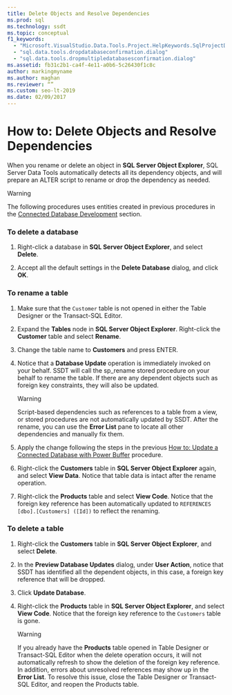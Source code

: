 ```yaml
---
title: Delete Objects and Resolve Dependencies
ms.prod: sql
ms.technology: ssdt
ms.topic: conceptual
f1_keywords: 
  - "Microsoft.VisualStudio.Data.Tools.Project.HelpKeywords.SqlProjectDropDatabaseConfirmationDialog"
  - "sql.data.tools.dropdatabaseconfirmation.dialog"
  - "sql.data.tools.dropmultipledatabasesconfirmation.dialog"
ms.assetid: fb31c2b1-ca4f-4e11-a0b6-5c26430f1c8c
author: markingmyname
ms.author: maghan
ms.reviewer: “”
ms.custom: seo-lt-2019
ms.date: 02/09/2017
---
```


# How to: Delete Objects and Resolve Dependencies

When you rename or delete an object in **SQL Server Object Explorer**, SQL Server Data Tools automatically detects all its dependency objects, and will prepare an ALTER script to rename or drop the dependency as needed.  
  
> [!WARNING]  
> The following procedures uses entities created in previous procedures in the [Connected Database Development](../ssdt/connected-database-development.md) section.  
  
### To delete a database  
  
1.  Right-click a database in **SQL Server Object Explorer**, and select **Delete**.  
  
2.  Accept all the default settings in the **Delete Database** dialog, and click **OK**.  
  
### To rename a table  
  
1.  Make sure that the `Customer` table is not opened in either the Table Designer or the Transact\-SQL Editor.  
  
2.  Expand the **Tables** node in **SQL Server Object Explorer**. Right-click the **Customer** table and select **Rename**.  
  
3.  Change the table name to **Customers** and press ENTER.  
  
4.  Notice that a **Database Update** operation is immediately invoked on your behalf. SSDT will call the sp_rename stored procedure on your behalf to rename the table. If there are any dependent objects such as foreign key constraints, they will also be updated.  
  
    > [!WARNING]  
    > Script-based dependencies such as references to a table from a view, or stored procedures are not automatically updated by SSDT. After the rename, you can use the **Error List** pane to locate all other dependencies and manually fix them.  
  
5.  Apply the change following the steps in the previous [How to: Update a Connected Database with Power Buffer](../ssdt/how-to-update-a-connected-database-with-power-buffer.md) procedure.  
  
6.  Right-click the **Customers** table in **SQL Server Object Explorer** again, and select **View Data**. Notice that table data is intact after the rename operation.  
  
7.  Right-click the **Products** table and select **View Code**. Notice that the foreign key reference has been automatically updated to `REFERENCES [dbo].[Customers] ([Id])` to reflect the renaming.  
  
### To delete a table  
  
1.  Right-click the **Customers** table in **SQL Server Object Explorer**, and select **Delete**.  
  
2.  In the **Preview Database Updates** dialog, under **User Action**, notice that SSDT has identified all the dependent objects, in this case, a foreign key reference that will be dropped.  
  
3.  Click **Update Database**.  
  
4.  Right-click the **Products** table in **SQL Server Object Explorer**, and select **View Code**. Notice that the foreign key reference to the `Customers` table is gone.  
  
    > [!WARNING]  
    > If you already have the **Products** table opened in Table Designer or Transact\-SQL Editor when the delete operation occurs, it will not automatically refresh to show the deletion of the foreign key reference. In addition, errors about unresolved references may show up in the **Error List**. To resolve this issue, close the Table Designer or Transact\-SQL Editor, and reopen the Products table.  
  

